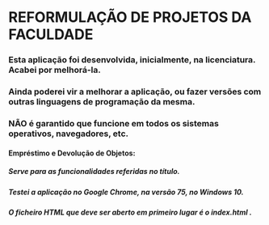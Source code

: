 # REFORMULAÇÃO DE PROJETOS DA FACULDADE

### Esta aplicação foi desenvolvida, inicialmente, na licenciatura. Acabei por melhorá-la.

### Ainda poderei vir a melhorar a aplicação, ou fazer versões com outras linguagens de programação da mesma.
### NÃO é garantido que funcione em todos os sistemas operativos, navegadores, etc.

#### Empréstimo e Devolução de Objetos:

##### 	Serve para as funcionalidades referidas no título.
##### 	Testei a aplicação no Google Chrome, na versão 75, no Windows 10.
#####   O ficheiro HTML que deve ser aberto em primeiro lugar é o index.html .